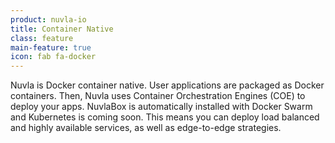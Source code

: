```yaml
---
product: nuvla-io
title: Container Native
class: feature
main-feature: true
icon: fab fa-docker
---
```


Nuvla is Docker container native. User applications are packaged as Docker containers. Then, Nuvla uses Container Orchestration Engines (COE) to deploy your apps. NuvlaBox is automatically installed with Docker Swarm and Kubernetes is coming soon. This means you can deploy load balanced and highly available services, as well as edge-to-edge strategies.
